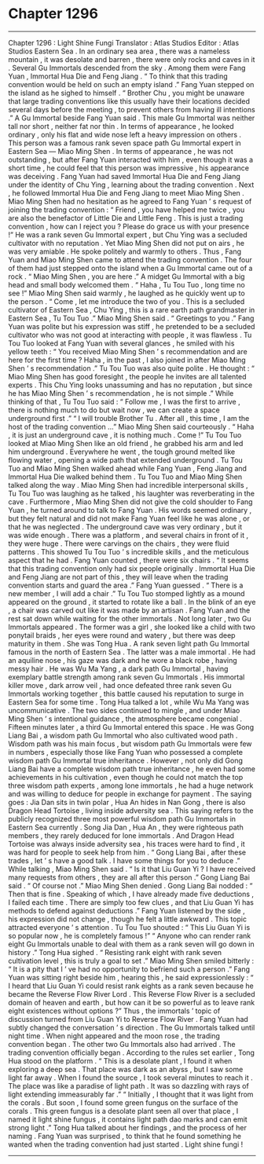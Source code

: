 
# Chapter 1296


---

Chapter 1296 : Light Shine Fungi
Translator :
Atlas Studios
Editor :
Atlas Studios
Eastern Sea .
In an ordinary sea area , there was a nameless mountain , it was desolate and barren , there were only rocks and caves in it .
Several Gu Immortals descended from the sky .
Among them were Fang Yuan , Immortal Hua Die and Feng Jiang .
“ To think that this trading convention would be held on such an empty island .” Fang Yuan stepped on the island as he sighed to himself .
“ Brother Chu , you might be unaware that large trading conventions like this usually have their locations decided several days before the meeting , to prevent others from having ill intentions .” A Gu Immortal beside Fang Yuan said .
This male Gu Immortal was neither tall nor short , neither fat nor thin . In terms of appearance , he looked ordinary , only his flat and wide nose left a heavy impression on others .
This person was a famous rank seven space path Gu Immortal expert in Eastern Sea — Miao Ming Shen .
In terms of appearance , he was not outstanding , but after Fang Yuan interacted with him , even though it was a short time , he could feel that this person was impressive , his appearance was deceiving .
Fang Yuan had saved Immortal Hua Die and Feng Jiang under the identity of Chu Ying , learning about the trading convention .
Next , he followed Immortal Hua Die and Feng Jiang to meet Miao Ming Shen .
Miao Ming Shen had no hesitation as he agreed to Fang Yuan ’ s request of joining the trading convention : “ Friend , you have helped me twice , you are also the benefactor of Little Die and Little Feng . This is just a trading convention , how can I reject you ? Please do grace us with your presence !”
He was a rank seven Gu Immortal expert , but Chu Ying was a secluded cultivator with no reputation . Yet Miao Ming Shen did not put on airs , he was very amiable . He spoke politely and warmly to others .
Thus , Fang Yuan and Miao Ming Shen came to attend the trading convention .
The four of them had just stepped onto the island when a Gu Immortal came out of a rock .
“ Miao Ming Shen , you are here .” A midget Gu Immortal with a big head and small body welcomed them .
“ Haha , Tu Tou Tuo , long time no see !” Miao Ming Shen said warmly , he laughed as he quickly went up to the person .
“ Come , let me introduce the two of you . This is a secluded cultivator of Eastern Sea , Chu Ying , this is a rare earth path grandmaster in Eastern Sea , Tu Tou Tuo .” Miao Ming Shen said .
“ Greetings to you .” Fang Yuan was polite but his expression was stiff , he pretended to be a secluded cultivator who was not good at interacting with people , it was flawless .
Tu Tou Tuo looked at Fang Yuan with several glances , he smiled with his yellow teeth : “ You received Miao Ming Shen ’ s recommendation and are here for the first time ? Haha , in the past , I also joined in after Miao Ming Shen ’ s recommendation .”
Tu Tou Tuo was also quite polite .
He thought : “ Miao Ming Shen has good foresight , the people he invites are all talented experts . This Chu Ying looks unassuming and has no reputation , but since he has Miao Ming Shen ’ s recommendation , he is not simple .”
While thinking of that , Tu Tou Tuo said : “ Follow me , I was the first to arrive , there is nothing much to do but wait now , we can create a space underground first .”
“ I will trouble Brother Tu . After all , this time , I am the host of the trading convention …” Miao Ming Shen said courteously .
“ Haha , it is just an underground cave , it is nothing much . Come !” Tu Tou Tuo looked at Miao Ming Shen like an old friend , he grabbed his arm and led him underground .
Everywhere he went , the tough ground melted like flowing water , opening a wide path that extended underground .
Tu Tou Tuo and Miao Ming Shen walked ahead while Fang Yuan , Feng Jiang and Immortal Hua Die walked behind them .
Tu Tou Tuo and Miao Ming Shen talked along the way .
Miao Ming Shen had incredible interpersonal skills , Tu Tou Tuo was laughing as he talked , his laughter was reverberating in the cave .
Furthermore , Miao Ming Shen did not give the cold shoulder to Fang Yuan , he turned around to talk to Fang Yuan .
His words seemed ordinary , but they felt natural and did not make Fang Yuan feel like he was alone , or that he was neglected .
The underground cave was very ordinary , but it was wide enough .
There was a platform , and several chairs in front of it , they were huge . There were carvings on the chairs , they were fluid patterns . This showed Tu Tou Tuo ’ s incredible skills , and the meticulous aspect that he had .
Fang Yuan counted , there were six chairs .
“ It seems that this trading convention only had six people originally . Immortal Hua Die and Feng Jiang are not part of this , they will leave when the trading convention starts and guard the area .” Fang Yuan guessed .
“ There is a new member , I will add a chair .” Tu Tou Tuo stomped lightly as a mound appeared on the ground , it started to rotate like a ball .
In the blink of an eye , a chair was carved out like it was made by an artisan .
Fang Yuan and the rest sat down while waiting for the other immortals .
Not long later , two Gu Immortals appeared .
The former was a girl , she looked like a child with two ponytail braids , her eyes were round and watery , but there was deep maturity in them .
She was Tong Hua .
A rank seven light path Gu Immortal famous in the north of Eastern Sea .
The latter was a male immortal . He had an aquiline nose , his gaze was dark and he wore a black robe , having messy hair .
He was Wu Ma Yang , a dark path Gu Immortal , having exemplary battle strength among rank seven Gu Immortals . His immortal killer move , dark arrow veil , had once defeated three rank seven Gu Immortals working together , this battle caused his reputation to surge in Eastern Sea for some time .
Tong Hua talked a lot , while Wu Ma Yang was uncommunicative .
The two sides continued to mingle , and under Miao Ming Shen ’ s intentional guidance , the atmosphere became congenial .
Fifteen minutes later , a third Gu Immortal entered this space .
He was Gong Liang Bai , a wisdom path Gu Immortal who also cultivated wood path . Wisdom path was his main focus , but wisdom path Gu Immortals were few in numbers , especially those like Fang Yuan who possessed a complete wisdom path Gu Immortal true inheritance .
However , not only did Gong Liang Bai have a complete wisdom path true inheritance , he even had some achievements in his cultivation , even though he could not match the top three wisdom path experts , among lone immortals , he had a huge network and was willing to deduce for people in exchange for payment .
The saying goes : Jia Dan sits in twin polar , Hua An hides in Nan Gong , there is also Dragon Head Tortoise , living inside adversity sea .
This saying refers to the publicly recognized three most powerful wisdom path Gu Immortals in Eastern Sea currently .
Song Jia Dan , Hua An , they were righteous path members , they rarely deduced for lone immortals . And Dragon Head Tortoise was always inside adversity sea , his traces were hard to find , it was hard for people to seek help from him .
“ Gong Liang Bai , after these trades , let ’ s have a good talk . I have some things for you to deduce .” While talking , Miao Ming Shen said .
“ Is it that Liu Guan Yi ? I have received many requests from others , they are all after this person .” Gong Liang Bai said .
“ Of course not .” Miao Ming Shen denied .
Gong Liang Bai nodded : “ Then that is fine . Speaking of which , I have already made five deductions , I failed each time . There are simply too few clues , and that Liu Guan Yi has methods to defend against deductions .”
Fang Yuan listened by the side , his expression did not change , though he felt a little awkward .
This topic attracted everyone ’ s attention .
Tu Tou Tuo shouted : “ This Liu Guan Yi is so popular now , he is completely famous !”
“ Anyone who can render rank eight Gu Immortals unable to deal with them as a rank seven will go down in history .” Tong Hua sighed .
“ Resisting rank eight with rank seven cultivation level , this is truly a goal to set .” Miao Ming Shen smiled bitterly : “ It is a pity that I ’ ve had no opportunity to befriend such a person .”
Fang Yuan was sitting right beside him , hearing this , he said expressionlessly : “ I heard that Liu Guan Yi could resist rank eights as a rank seven because he became the Reverse Flow River Lord . This Reverse Flow River is a secluded domain of heaven and earth , but how can it be so powerful as to leave rank eight existences without options ?”
Thus , the immortals ’ topic of discussion turned from Liu Guan Yi to Reverse Flow River .
Fang Yuan had subtly changed the conversation ’ s direction .
The Gu Immortals talked until night time .
When night appeared and the moon rose , the trading convention began .
The other two Gu Immortals also had arrived .
The trading convention officially began .
According to the rules set earlier , Tong Hua stood on the platform .
“ This is a desolate plant , I found it when exploring a deep sea . That place was dark as an abyss , but I saw some light far away . When I found the source , I took several minutes to reach it . The place was like a paradise of light path . It was so dazzling with rays of light extending immeasurably far .”
“ Initially , I thought that it was light from the corals . But soon , I found some green fungus on the surface of the corals . This green fungus is a desolate plant seen all over that place , I named it light shine fungus , it contains light path dao marks and can emit strong light .”
Tong Hua talked about her findings , and the process of her naming .
Fang Yuan was surprised , to think that he found something he wanted when the trading convention had just started .
Light shine fungi !

---

